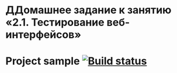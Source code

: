 # ДДомашнее задание к занятию «2.1. Тестирование веб-интерфейсов»

# Project sample [![Build status](https://ci.appveyor.com/api/projects/status/5d6lhffyxwxlnl12/branch/master?svg=true)](https://ci.appveyor.com/project/MarinaS1501/cardtest/branch/master)

